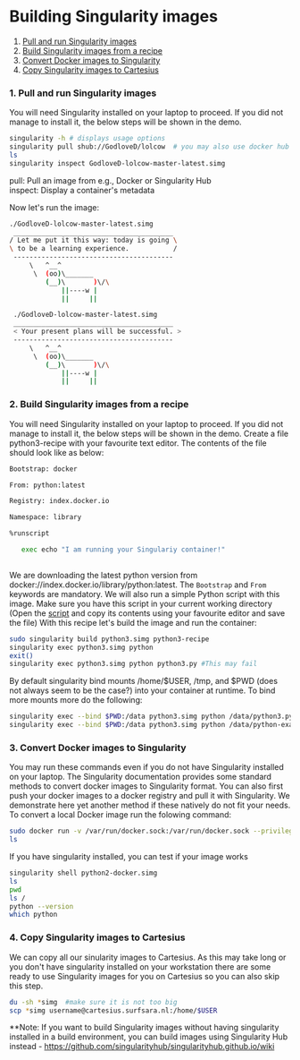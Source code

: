 # Building Singularity images

1. [Pull and run Singularity images](#pull-singularity)
2. [Build Singularity images from a recipe](#build-singularity)
3. [Convert Docker images to Singularity](#convert-docker)
4. [Copy Singularity images to Cartesius](#copy-sing-cart)
   
### <a name="pull-singularity"></a> 1. Pull and run Singularity images
 
You will need Singularity installed on your laptop to proceed. If you did not manage to install it, the below steps will be shown in the demo.

   ```sh
   singularity -h # displays usage options
   singularity pull shub://GodloveD/lolcow  # you may also use docker hub - singularity pull docker://godlovedc/lolcow
   ls
   singularity inspect GodloveD-lolcow-master-latest.simg
   ```
   pull: Pull an image from e.g., Docker or Singularity Hub  
   inspect: Display a container's metadata
   
 Now let's run the image:
    
   ```sh
   ./GodloveD-lolcow-master-latest.simg 
    ________________________________________
   / Let me put it this way: today is going \
   \ to be a learning experience.           /
    ----------------------------------------
        \   ^__^
         \  (oo)\_______
            (__)\       )\/\
                ||----w |
                ||     ||

    ./GodloveD-lolcow-master-latest.simg 
    ________________________________________
    < Your present plans will be successful. >
    ----------------------------------------
        \   ^__^
         \  (oo)\_______
            (__)\       )\/\
                ||----w |
                ||     ||
   ```

### <a name="build-singularity"></a> 2. Build Singularity images from a recipe

You will need Singularity installed on your laptop to proceed. If you did not manage to install it, the below steps  will be shown in the demo. Create a file python3-recipe with your favourite text editor. The contents of the file should look like as below:

   ```sh
   Bootstrap: docker

   From: python:latest

   Registry: index.docker.io

   Namespace: library

   %runscript

      exec echo "I am running your Singulariy container!"
      
   ```
   We are downloading the latest python version from docker://index.docker.io/library/python:latest. The `Bootstrap` and `From` keywords are mandatory. We will also run a simple Python script with this image. Make sure you have this script in your current working directory (Open the [script](https://github.com/maithili-k/singularity-course/blob/master/python3.py) and copy its contents using your favourite editor and save the file) With this recipe let's build the image and run the container:

   ```sh
   sudo singularity build python3.simg python3-recipe
   singularity exec python3.simg python
   exit()
   singularity exec python3.simg python python3.py #This may fail 
   ```
   
   By default singularity bind mounts /home/$USER, /tmp, and $PWD (does not always seem to be the case?) into your container at runtime. To bind more mounts more do the following:
   
   ```sh
   singularity exec --bind $PWD:/data python3.simg python /data/python3.py
   singularity exec --bind $PWD:/data python3.simg python /data/python-example.py
   ``` 
 
### <a name="convert-docker"></a> 3. Convert Docker images to Singularity

You may run these commands even if you do not have Singularity installed on your laptop. The Singularity documentation provides some standard methods to convert docker images to Singularity format. You can also first push your docker images to a docker registry and pull it with Singularity. We demonstrate here yet another method if these natively do not fit your needs. To convert a local Docker image run the folowing command: 
   ```sh
   sudo docker run -v /var/run/docker.sock:/var/run/docker.sock --privileged -t --rm singularityware/docker2singularity --name python2-docker python2-docker
   ls
   ```
   
If you have singularity installed, you can test if your image works 

   ```sh
   singularity shell python2-docker.simg
   ls
   pwd
   ls /
   python --version
   which python
   ```
   
### <a name="copy-sing-cart"></a> 4. Copy Singularity images to Cartesius

We can copy all our sinularity images to Cartesius. As this may take long or you don't have singularity installed on your workstation there are some ready to use Singularity images for you on Cartesius so you can also skip this step.

   ```sh
   du -sh *simg  #make sure it is not too big
   scp *simg username@cartesius.surfsara.nl:/home/$USER
   ```

**Note: If you want to build Singularity images without having singularity installed in a build environment, you can build images using Singularity Hub instead - https://github.com/singularityhub/singularityhub.github.io/wiki
